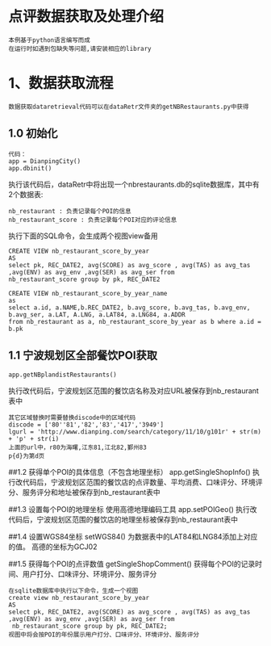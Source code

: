 点评数据获取及处理介绍
==================
    本例基于python语言编写而成
    在运行时如遇到包缺失等问题,请安装相应的library
# 1、数据获取流程
    数据获取dataretrieval代码可以在dataRetr文件夹的getNBRestaurants.py中获得
## 1.0 初始化
    代码：
    app = DianpingCity()
	app.dbinit()
执行该代码后，dataRetr中将出现一个nbrestaurants.db的sqlite数据库，其中有2个数据表:
    
    nb_restaurant : 负责记录每个POI的信息
    nb_restaurant_score : 负责记录每个POI对应的评论信息

执行下面的SQL命令，会生成两个视图view备用

    CREATE VIEW nb_restaurant_score_by_year
    AS
    select pk, REC_DATE2, avg(SCORE) as avg_score , avg(TAS) as avg_tas ,avg(ENV) as avg_env ,avg(SER) as avg_ser from 
    nb_restaurant_score group by pk, REC_DATE2
    
    CREATE VIEW nb_restaurant_score_by_year_name
    as
    select a.id, a.NAME,b.REC_DATE2, b.avg_score, b.avg_tas, b.avg_env, b.avg_ser, a.LAT, A.LNG, a.LAT84, a.LNG84, a.ADDR 
    from nb_restaurant as a, nb_restaurant_score_by_year as b where a.id = b.pk

## 1.1 宁波规划区全部餐饮POI获取
    app.getNBplandistRestaurants()
执行改代码后，宁波规划区范围的餐饮店名称及对应URL被保存到nb_restaurant表中

    其它区域替换时需要替换discode中的区域代码
    discode = ['80''81','82','83','417','3949']
    lgurl = 'http://www.dianping.com/search/category/11/10/g101r' + str(m) + 'p' + str(i)
    上面的url中，r80为海曙,江东81,江北82,鄞州83
    p{d}为第d页
    
##1.2 获得单个POI的具体信息（不包含地理坐标）
    app.getSingleShopInfo()
执行改代码后，宁波规划区范围的餐饮店的点评数量、平均消费、口味评分、环境评分、服务评分和地址被保存到nb_restaurant表中
    
##1.3 设置每个POI的地理坐标
    使用高德地理编码工具
    app.setPOIGeo()
执行改代码后，宁波规划区范围的餐饮店的地理坐标被保存到nb_restaurant表中

##1.4 设置WGS84坐标
    setWGS84()
    为数据表中的LAT84和LNG84添加上对应的值。
    高德的坐标为GCJ02
    
##1.5 获得每个POI的点评数值
    getSingleShopComment()
    获得每个POI的记录时间、用户打分、口味评分、环境评分、服务评分

    在sqlite数据库中执行以下命令，生成一个视图
    create view nb_restaurant_score_by_year
    AS
    select pk, REC_DATE2, avg(SCORE) as avg_score , avg(TAS) as avg_tas ,avg(ENV) as avg_env ,avg(SER) as avg_ser from
     nb_restaurant_score group by pk, REC_DATE2;
    视图中将会按POI的年份展示用户打分、口味评分、环境评分、服务评分